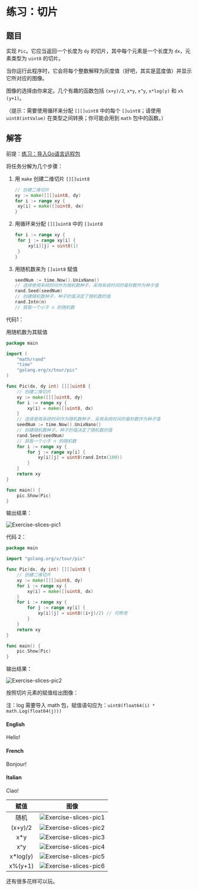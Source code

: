 # 练习：切片

## 题目

实现 `Pic`。它应当返回一个长度为 `dy` 的切片，其中每个元素是一个长度为 `dx`，元素类型为 `uint8` 的切片。

当你运行此程序时，它会将每个整数解释为灰度值（好吧，其实是蓝度值）并显示它所对应的图像。

图像的选择由你来定。几个有趣的函数包括 `(x+y)/2`, `x*y`, `x^y`, `x*log(y)` 和 `x%(y+1)`。

（提示：需要使用循环来分配 `[][]uint8` 中的每个 `[]uint8`；请使用 `uint8(intValue)` 在类型之间转换；你可能会用到 `math` 包中的函数。）

## 解答

前提：[练习：导入Go语言远程包](Go-details/Import-remote-pakcages.md)

将任务分解为几个步骤：

1. 用 `make` 创建二维切片 `[][]uint8`

   ```go
   // 创建二维切片
   xy := make([][]uint8, dy)
   for i := range xy {
   	xy[i] = make([]uint8, dx)
   }
   ```

2. 用循环来分配 `[][]uint8` 中的 `[]uint8`

   ```go
   for i := range xy {
   	for j := range xy[i] {
   		xy[i][j] = uint8(1)
   	}
   }
   ```

3. 用随机数来为 `[]uint8` 赋值

   ```go
   seedNum := time.Now().UnixNano()
   // 选择使用系统时间作为随机数种子，采用系统时间的毫秒数作为种子值
   rand.Seed(seedNum)
   // 创建随机数种子，种子的值决定了随机数的值
   rand.Intn(n)
   // 获取一个小于 n 的随机数
   ```

代码1：

用随机数为其赋值

```go
package main

import (
	"math/rand"
	"time"
	"golang.org/x/tour/pic"
)

func Pic(dx, dy int) [][]uint8 {
	// 创建二维切片
	xy := make([][]uint8, dy)
	for i := range xy {
		xy[i] = make([]uint8, dx)
	}
	// 选择使用系统时间作为随机数种子，采用系统时间的毫秒数作为种子值
	seedNum := time.Now().UnixNano()
	// 创建随机数种子，种子的值决定了随机数的值
	rand.Seed(seedNum)
	// 获取一个小于 n 的随机数
	for i := range xy {
		for j := range xy[i] {
			xy[i][j] = uint8(rand.Intn(100))
		}
	}
	return xy
}

func main() {
	pic.Show(Pic)
}
```

输出结果：

![Exercise-slices-pic1][Exercise-slices-pic1]

代码 2：

```go
package main

import "golang.org/x/tour/pic"

func Pic(dx, dy int) [][]uint8 {
	// 创建二维切片
	xy := make([][]uint8, dy)
	for i := range xy {
		xy[i] = make([]uint8, dx)
	}
	for i := range xy {
		for j := range xy[i] {
			xy[i][j] = uint8((i+j)/2) // 可修改
		}
	}
	return xy
}

func main() {
	pic.Show(Pic)
}
```

输出结果：

![Exercise-slices-pic2][Exercise-slices-pic2]

按照切片元素的赋值给出图像：

注：log 需要导入 math 包，赋值语句应为：`uint8(float64(i) * math.Log(float64(j)))`

<!-- tabs:start --> 

#### **English**

Hello!

#### **French**

Bonjour!

#### **Italian**

Ciao! 

<!-- tabs:end -->

|   赋值   |                     图像                      |
| :------: | :-------------------------------------------: |
|   随机   | ![Exercise-slices-pic1][Exercise-slices-pic1] |
| (x+y)/2  | ![Exercise-slices-pic2][Exercise-slices-pic2] |
|   x*y    | ![Exercise-slices-pic3][Exercise-slices-pic3] |
|   x^y    | ![Exercise-slices-pic4][Exercise-slices-pic4] |
| x*log(y) | ![Exercise-slices-pic5][Exercise-slices-pic5] |
| x%(y+1)  | ![Exercise-slices-pic6][Exercise-slices-pic6] |

还有很多花样可以玩。

<!-- 图片 -->

[Exercise-slices-pic1]:../_images/Exercise-slices-pic1.png
[Exercise-slices-pic2]:../_images/Exercise-slices-pic2.png
[Exercise-slices-pic3]:../_images/Exercise-slices-pic3.png

[Exercise-slices-pic4]:../_images/Exercise-slices-pic4.png

[Exercise-slices-pic5]:../_images/Exercise-slices-pic5.png
[Exercise-slices-pic6]:../_images/Exercise-slices-pic6.png
